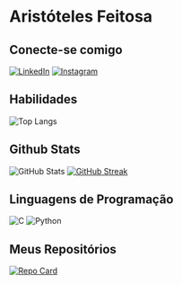 # Aristóteles Feitosa

## Conecte-se comigo
[![LinkedIn](https://img.shields.io/badge/LinkedIn-000?style=for-the-badge&logo=linkedin&logoColor=0E76A8)](https://www.linkedin.com/in/arist%C3%B3teles-feitosa-leal-2404a714a/)
[![Instagram](https://img.shields.io/badge/Instagram-000?style=for-the-badge&logo=instagram)](https://www.instagram.com/aristoteles_fl/)
## Habilidades
![Top Langs](https://github-readme-stats-git-masterrstaa-rickstaa.vercel.app/api/top-langs/?username=aristotelesfl&bg_color=000&border_color=30A3DC&title_color=E94D5F&text_color=FFF)

## Github Stats
![GitHub Stats](https://github-readme-stats.vercel.app/api?username=aristotelesfl&theme=transparent&bg_color=000&border_color=30A3DC&show_icons=true&icon_color=30A3DC&title_color=E94D5F&text_color=FFF)
[![GitHub Streak](https://streak-stats.demolab.com/?user=aristotelesfl&theme=bear&background=000&border=30A3DC&dates=FFF)](https://git.io/streak-stats)

## Linguagens de Programação
![C](https://img.shields.io/badge/C-000?style=for-the-badge&logo=c)
![Python](https://img.shields.io/badge/Python-000?style=for-the-badge&logo=python)

## Meus Repositórios
[![Repo Card](https://github-readme-stats.vercel.app/api/pin/?username=aristotelesfl&repo=Circuit-reader&bg_color=000&border_color=30A3DC&show_icons=true&icon_color=30A3DC&title_color=E94D5F&text_color=FFF)](https://github.com/aristotelesfl/Circuit-reader)